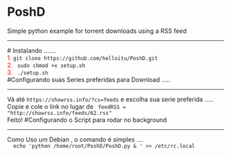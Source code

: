 # PoshD
Simple python example for torrent downloads using a RSS feed
<hr>
# Instalando .......
<br>
 <font color="red">1.</font> <code>git clone https://github.com/helloitu/PoshD.git</code><br>
 <font color="red">2.</font> <code> sudo chmod +x setup.sh</code><br>
 <font color="red">3.</font> <code> ./setup.sh</code>
<br>
#Configurando suas Series preferidas para Download .....
<hr>
Vá até <code>https://showrss.info/?cs=feeds</code> e escolha sua serie preferida .....
<br>
Copie e cole o link no lugar de <code> feedRSS = "http://showrss.info/feeds/62.rss"</code>
<br>
Feito!
#Configurando o Script para rodar no background
<hr>
Como Uso um Debian , o comando é simples ....
<br>
<code>  echo 'python /home/root/PoshD/PoshD.py & ' >> /etc/rc.local</code>
